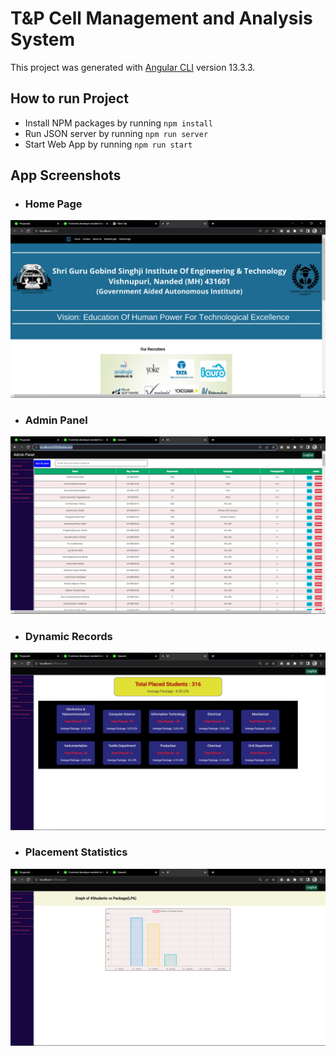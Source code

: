 # T&P Cell Management and Analysis System

This project was generated with [Angular CLI](https://github.com/angular/angular-cli) version 13.3.3.

## How to run Project
- Install NPM packages by running `npm install`
- Run JSON server by running `npm run server`
- Start Web App by running `npm run start`


## App Screenshots

- ### Home Page
<img src="./Readme_Files/app ss 3.png">

<br>

- ### Admin Panel
<img src="./Readme_Files/app ss.png">

<br>

- ### Dynamic Records
<img src="./Readme_Files/app ss 1.png">

<br>

- ### Placement Statistics
<img src="./Readme_Files/app ss 2.png">

